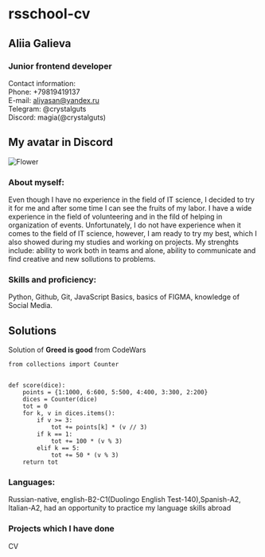 # rsschool-cv #
## Aliia Galieva ##
### Junior frontend developer ###
Contact information:\
Phone: +79819419137\
E-mail: aliyasan@yandex.ru\
Telegram: @crystalguts\
Discord: magia(@crystalguts)
## My avatar in Discord ##
![Flower](https://www.hollandbulbfarms.com/Shared/Images/Product/Stargazer-Oriental-Lily/77167-stargazer-oriental-lily.jpg)
### About myself: ###
Even though I have no experience in the field of IT science, I decided to try it for me and after some time I can see the fruits of my labor.
I have a wide experience in the field of volunteering and in the fild of helping in organization of events. Unfortunately, I do not have experience
when it comes to the field of IT science, however, I am ready to try my best, which I also showed during my studies and working on projects. My strenghts include:
ability to work both in teams and alone, ability to communicate and find creative and new sollutions to problems.
### Skills and proficiency: ###
Python, Github, Git, JavaScript Basics, basics of FIGMA, knowledge of Social Media.
## Solutions ##
Solution of **Greed is good** from CodeWars
```
from collections import Counter


def score(dice):
    points = {1:1000, 6:600, 5:500, 4:400, 3:300, 2:200}
    dices = Counter(dice)
    tot = 0
    for k, v in dices.items():
        if v >= 3:
            tot += points[k] * (v // 3)
        if k == 1:
            tot += 100 * (v % 3)
        elif k == 5:
            tot += 50 * (v % 3)
    return tot
```
### Languages: ###
Russian-native, english-B2-C1(Duolingo English Test-140),Spanish-A2, Italian-A2, had an opportunity to practice my language skills abroad
### Projects which I have done ###
CV
